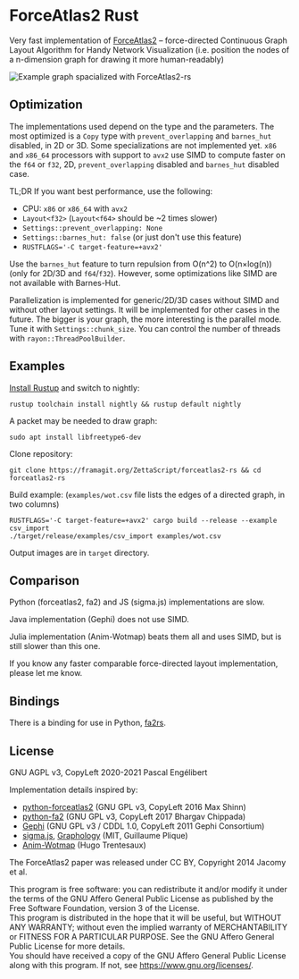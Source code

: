 # ForceAtlas2 Rust

Very fast implementation of [ForceAtlas2](https://www.ncbi.nlm.nih.gov/pmc/articles/PMC4051631/) &#8211; force-directed Continuous Graph Layout Algorithm for Handy Network Visualization (i.e. position the nodes of a n-dimension graph for drawing it more human-readably)

![Example graph spacialized with ForceAtlas2-rs](https://txmn.tk/img/wot-fa2rs.png)

## Optimization

The implementations used depend on the type and the parameters. The most optimized is a `Copy` type with `prevent_overlapping` and `barnes_hut` disabled, in 2D or 3D. Some specializations are not implemented yet. `x86` and `x86_64` processors with support to `avx2` use SIMD to compute faster on the `f64` or `f32`, 2D, `prevent_overlapping` disabled and `barnes_hut` disabled case.

TL;DR If you want best performance, use the following:
* CPU: `x86` or `x86_64` with `avx2`
* `Layout<f32>` (`Layout<f64>` should be ~2 times slower)
* `Settings::prevent_overlapping: None`
* `Settings::barnes_hut: false` (or just don't use this feature)
* `RUSTFLAGS='-C target-feature=+avx2'`

Use the `barnes_hut` feature to turn repulsion from O(n^2) to O(n×log(n)) (only for 2D/3D and `f64`/`f32`). However, some optimizations like SIMD are not available with Barnes-Hut.

Parallelization is implemented for generic/2D/3D cases without SIMD and without other layout settings. It will be implemented for other cases in the future. The bigger is your graph, the more interesting is the parallel mode. Tune it with `Settings::chunk_size`. You can control the number of threads with `rayon::ThreadPoolBuilder`.

## Examples

[Install Rustup](https://rustup.rs/) and switch to nightly:

    rustup toolchain install nightly && rustup default nightly

A packet may be needed to draw graph:

    sudo apt install libfreetype6-dev

Clone repository:

    git clone https://framagit.org/ZettaScript/forceatlas2-rs && cd forceatlas2-rs

Build example: (`examples/wot.csv` file lists the edges of a directed graph, in two columns)

    RUSTFLAGS='-C target-feature=+avx2' cargo build --release --example csv_import
    ./target/release/examples/csv_import examples/wot.csv

Output images are in `target` directory.

## Comparison

Python (forceatlas2, fa2) and JS (sigma.js) implementations are slow.

Java implementation (Gephi) does not use SIMD.

Julia implementation (Anim-Wotmap) beats them all and uses SIMD, but is still slower than this one.

If you know any faster comparable force-directed layout implementation, please let me know.

## Bindings

There is a binding for use in Python, [fa2rs](https://framagit.org/ZettaScript/fa2rs-py).

## License

GNU AGPL v3, CopyLeft 2020-2021 Pascal Engélibert

Implementation details inspired by:
* [python-forceatlas2](https://code.launchpad.net/forceatlas2-python) (GNU GPL v3, CopyLeft 2016 Max Shinn)
* [python-fa2](https://github.com/bhargavchippada/forceatlas2) (GNU GPL v3, CopyLeft 2017 Bhargav Chippada)
* [Gephi](https://github.com/gephi/gephi/tree/master/modules/LayoutPlugin/src/main/java/org/gephi/layout/plugin/forceAtlas2) (GNU GPL v3 / CDDL 1.0, CopyLeft 2011 Gephi Consortium)
* [sigma.js](https://github.com/jacomyal/sigma.js/tree/master/plugins/sigma.layout.forceAtlas2), [Graphology](https://github.com/graphology/graphology-layout-forceatlas2/blob/master/iterate.js) (MIT, Guillaume Plique)
* [Anim-Wotmap](https://git.42l.fr/HugoTrentesaux/animwotmap) (Hugo Trentesaux)

The ForceAtlas2 paper was released under CC BY, Copyright 2014 Jacomy et al.

This program is free software: you can redistribute it and/or modify it under the terms of the GNU Affero General Public License as published by the Free Software Foundation, version 3 of the License.  
This program is distributed in the hope that it will be useful, but WITHOUT ANY WARRANTY; without even the implied warranty of MERCHANTABILITY or FITNESS FOR A PARTICULAR PURPOSE. See the GNU Affero General Public License for more details.  
You should have received a copy of the GNU Affero General Public License along with this program. If not, see https://www.gnu.org/licenses/.
